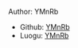 Author: YMnRb

- Github: [YMnRb](https://github.com/YMnRb)
- Luogu: [YMnRb](https://luogu.com.cn/812740)